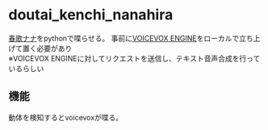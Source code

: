 # doutai_kenchi_nanahira

[春歌ナナ](https://nanahira.jp/haruka_nana/)をpythonで喋らせる。
事前に[VOICEVOX ENGINE](https://github.com/VOICEVOX/voicevox_engine)をローカルで立ち上げて置く必要があり  
※VOICEVOX ENGINEに対してリクエストを送信し、テキスト音声合成を行っているらしい 

## 機能
動体を検知するとvoicevoxが喋る。